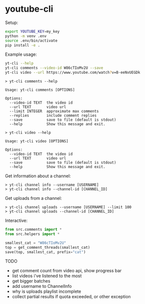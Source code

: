 # youtube-cli

Setup:
```bash
export YOUTUBE_KEY=my_key
python -m venv .env
source .env/bin/activate
pip install -e .
```

Example usage:
```bash
yt-cli --help
yt-cli comments --video-id W86cTIoMv2U --save
yt-cli video --url https://www.youtube.com/watch?v=B-eeNvUEGDk
```

```
> yt-cli comments --help

Usage: yt-cli comments [OPTIONS]

Options:
  --video-id TEXT  the video id
  --url TEXT       video url
  --limit INTEGER  approximate max comments
  --replies        include comment replies
  --save           save to file (default is stdout)
  --help           Show this message and exit.
```

```
> yt-cli video --help

Usage: yt-cli video [OPTIONS]

Options:
  --video-id TEXT  the video id
  --url TEXT       video url
  --save           save to file (default is stdout)
  --help           Show this message and exit.
```

Get information about a channel:
```
> yt-cli channel info --username [USERNAME]
> yt-cli channel info --channel-id [CHANNEL_ID]
```

Get uploads from a channel:
```
> yt-cli channel uploads --username [USERNAME] --limit 100
> yt-cli channel uploads --channel-id [CHANNEL_ID]
```

Interactive:
```python
from src.comments import *
from src.helpers import *

smallest_cat = "W86cTIoMv2U"
top = get_comment_threads(smallest_cat)
save(top, smallest_cat, prefix="cat")
```

TODO
* get comment count from video api, show progress bar
* list videos i've listened to the most
* get bigger batches
* add username to ChannelInfo
* why is uploads playlist incomplete
* collect partial results if quota exceeded, or other exception
